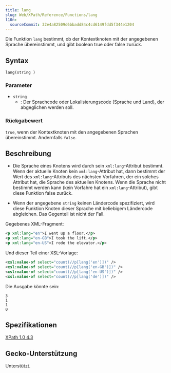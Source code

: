 ```yaml
---
title: lang
slug: Web/XPath/Reference/Functions/lang
l10n:
  sourceCommit: 32e4a82509d6bbadd84c4cd6149fdd5f344e1204
---
```


Die Funktion `lang` bestimmt, ob der Kontextknoten mit der angegebenen Sprache übereinstimmt, und gibt boolean true oder false zurück.

## Syntax

```plain
lang(string )
```

### Parameter

- `string`
  - : Der Sprachcode oder Lokalisierungscode (Sprache und Land), der abgeglichen werden soll.

### Rückgabewert

`true`, wenn der Kontextknoten mit den angegebenen Sprachen übereinstimmt. Andernfalls `false`.

## Beschreibung

- Die Sprache eines Knotens wird durch sein `xml:lang`-Attribut bestimmt. Wenn der aktuelle Knoten kein `xml:lang`-Attribut hat, dann bestimmt der Wert des `xml:lang`-Attributs des nächsten Vorfahren, der ein solches Attribut hat, die Sprache des aktuellen Knotens. Wenn die Sprache nicht bestimmt werden kann (kein Vorfahre hat ein `xml:lang`-Attribut), gibt diese Funktion false zurück.

- Wenn der angegebene `string` keinen Ländercode spezifiziert, wird diese Funktion Knoten dieser Sprache mit beliebigem Ländercode abgleichen. Das Gegenteil ist nicht der Fall.

Gegebenes XML-Fragment:

```xml
<p xml:lang="en">I went up a floor.</p>
<p xml:lang="en-GB">I took the lift.</p>
<p xml:lang="en-US">I rode the elevator.</p>
```

Und dieser Teil einer XSL-Vorlage:

```xml
<xsl:value-of select="count(//p[lang('en')])" />
<xsl:value-of select="count(//p[lang('en-GB')])" />
<xsl:value-of select="count(//p[lang('en-US')])" />
<xsl:value-of select="count(//p[lang('de')])" />
```

Die Ausgabe könnte sein:

```plain
3
1
1
0
```

## Spezifikationen

[XPath 1.0 4.3](https://www.w3.org/TR/1999/REC-xpath-19991116/#function-lang)

## Gecko-Unterstützung

Unterstützt.

